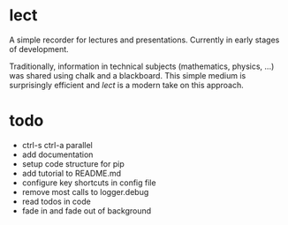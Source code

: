 # lect

A simple recorder for lectures and presentations.
Currently in early stages of development. 

Traditionally, information in technical subjects (mathematics, physics, ...)
was shared using chalk and a blackboard. This simple medium is surprisingly
efficient and *lect* is a modern take on this approach. 

# todo

- ctrl-s ctrl-a parallel
- add documentation
- setup code structure for pip
- add tutorial to README.md
- configure key shortcuts in config file
- remove most calls to logger.debug
- read todos in code
- fade in and fade out of background
